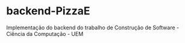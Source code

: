 # backend-PizzaE
Implementação do backend do trabalho de Construção de Software - Ciência da Computação - UEM
